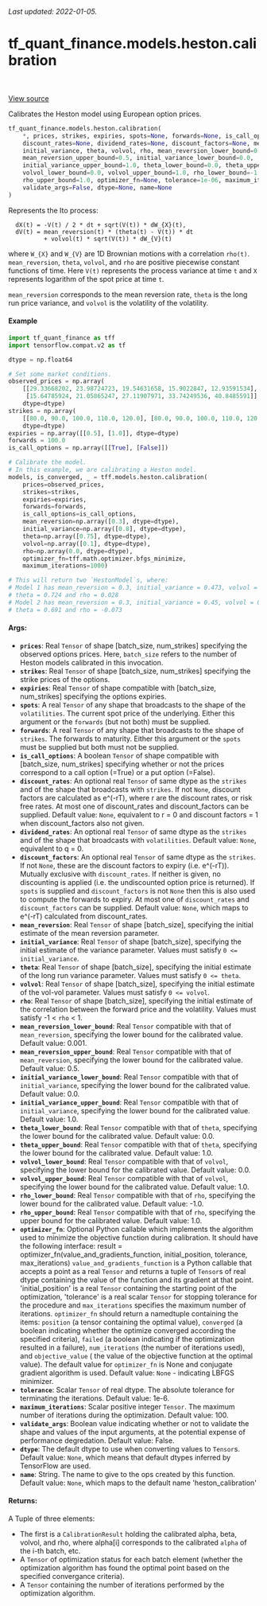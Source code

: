 <!--
This file is generated by a tool. Do not edit directly.
For open-source contributions the docs will be updated automatically.
-->

*Last updated: 2022-01-05.*

<div itemscope itemtype="http://developers.google.com/ReferenceObject">
<meta itemprop="name" content="tf_quant_finance.models.heston.calibration" />
<meta itemprop="path" content="Stable" />
</div>

# tf_quant_finance.models.heston.calibration

<!-- Insert buttons and diff -->

<table class="tfo-notebook-buttons tfo-api" align="left">
</table>

<a target="_blank" href="https://github.com/google/tf-quant-finance/blob/master/tf_quant_finance/models/heston/approximations/calibration.py">View source</a>



Calibrates the Heston model using European option prices.

```python
tf_quant_finance.models.heston.calibration(
    *, prices, strikes, expiries, spots=None, forwards=None, is_call_options,
    discount_rates=None, dividend_rates=None, discount_factors=None, mean_reversion,
    initial_variance, theta, volvol, rho, mean_reversion_lower_bound=0.001,
    mean_reversion_upper_bound=0.5, initial_variance_lower_bound=0.0,
    initial_variance_upper_bound=1.0, theta_lower_bound=0.0, theta_upper_bound=1.0,
    volvol_lower_bound=0.0, volvol_upper_bound=1.0, rho_lower_bound=-1.0,
    rho_upper_bound=1.0, optimizer_fn=None, tolerance=1e-06, maximum_iterations=100,
    validate_args=False, dtype=None, name=None
)
```



<!-- Placeholder for "Used in" -->

Represents the Ito process:

```None
  dX(t) = -V(t) / 2 * dt + sqrt(V(t)) * dW_{X}(t),
  dV(t) = mean_reversion(t) * (theta(t) - V(t)) * dt
          + volvol(t) * sqrt(V(t)) * dW_{V}(t)
```

where `W_{X}` and `W_{V}` are 1D Brownian motions with a correlation `rho(t)`.
`mean_reversion`, `theta`, `volvol`, and `rho` are positive piecewise constant
functions of time. Here `V(t)` represents the process variance at time `t` and
`X` represents logarithm of the spot price at time `t`.

`mean_reversion` corresponds to the mean reversion rate, `theta` is the long
run price variance, and `volvol` is the volatility of the volatility.

#### Example

```python
import tf_quant_finance as tff
import tensorflow.compat.v2 as tf

dtype = np.float64

# Set some market conditions.
observed_prices = np.array(
    [[29.33668202, 23.98724723, 19.54631658, 15.9022847, 12.93591534],
     [15.64785924, 21.05865247, 27.11907971, 33.74249536, 40.8485591]],
    dtype=dtype)
strikes = np.array(
    [[80.0, 90.0, 100.0, 110.0, 120.0], [80.0, 90.0, 100.0, 110.0, 120.0]],
    dtype=dtype)
expiries = np.array([[0.5], [1.0]], dtype=dtype)
forwards = 100.0
is_call_options = np.array([[True], [False]])

# Calibrate the model.
# In this example, we are calibrating a Heston model.
models, is_converged, _ = tff.models.heston.calibration(
    prices=observed_prices,
    strikes=strikes,
    expiries=expiries,
    forwards=forwards,
    is_call_options=is_call_options,
    mean_reversion=np.array([0.3], dtype=dtype),
    initial_variance=np.array([0.8], dtype=dtype),
    theta=np.array([0.75], dtype=dtype),
    volvol=np.array([0.1], dtype=dtype),
    rho=np.array(0.0, dtype=dtype),
    optimizer_fn=tff.math.optimizer.bfgs_minimize,
    maximum_iterations=1000)

# This will return two `HestonModel`s, where:
# Model 1 has mean_reversion = 0.3, initial_variance = 0.473, volvol = 0.1,
# theta = 0.724 and rho = 0.028
# Model 2 has mean_reversion = 0.3, initial_variance = 0.45, volvol = 0.1,
# theta = 0.691 and rho = -0.073

```

#### Args:


* <b>`prices`</b>: Real `Tensor` of shape [batch_size, num_strikes] specifying the
  observed options prices. Here, `batch_size` refers to the number of Heston
  models calibrated in this invocation.
* <b>`strikes`</b>: Real `Tensor` of shape [batch_size, num_strikes] specifying the
  strike prices of the options.
* <b>`expiries`</b>: Real `Tensor` of shape compatible with [batch_size, num_strikes]
  specifying the options expiries.
* <b>`spots`</b>: A real `Tensor` of any shape that broadcasts to the shape of the
  `volatilities`. The current spot price of the underlying. Either this
  argument or the `forwards` (but not both) must be supplied.
* <b>`forwards`</b>: A real `Tensor` of any shape that broadcasts to the shape of
  `strikes`. The forwards to maturity. Either this argument or the
  `spots` must be supplied but both must not be supplied.
* <b>`is_call_options`</b>: A boolean `Tensor` of shape compatible with
  [batch_size, num_strikes] specifying whether or not the prices correspond
  to a call option (=True) or a put option (=False).
* <b>`discount_rates`</b>: An optional real `Tensor` of same dtype as the
  `strikes` and of the shape that broadcasts with `strikes`.
  If not `None`, discount factors are calculated as e^(-rT),
  where r are the discount rates, or risk free rates. At most one of
  discount_rates and discount_factors can be supplied.
  Default value: `None`, equivalent to r = 0 and discount factors = 1 when
  discount_factors also not given.
* <b>`dividend_rates`</b>: An optional real `Tensor` of same dtype as the
  `strikes` and of the shape that broadcasts with `volatilities`.
  Default value: `None`, equivalent to q = 0.
* <b>`discount_factors`</b>: An optional real `Tensor` of same dtype as the
  `strikes`. If not `None`, these are the discount factors to expiry
  (i.e. e^(-rT)). Mutually exclusive with `discount_rates`. If neither is
  given, no discounting is applied (i.e. the undiscounted option price is
  returned). If `spots` is supplied and `discount_factors` is not `None`
  then this is also used to compute the forwards to expiry. At most one of
  `discount_rates` and `discount_factors` can be supplied.
  Default value: `None`, which maps to e^(-rT) calculated from
  discount_rates.
* <b>`mean_reversion`</b>: Real `Tensor` of shape [batch_size], specifying the initial
  estimate of the mean reversion parameter.
* <b>`initial_variance`</b>: Real `Tensor` of shape [batch_size], specifying the
  initial estimate of the variance parameter.
  Values must satisfy `0 <= initial_variance`.
* <b>`theta`</b>: Real `Tensor` of shape [batch_size], specifying the initial estimate
  of the long run variance parameter. Values must satisfy `0 <= theta`.
* <b>`volvol`</b>: Real `Tensor` of shape [batch_size], specifying the initial estimate
  of the vol-vol parameter. Values must satisfy `0 <= volvol`.
* <b>`rho`</b>: Real `Tensor` of shape [batch_size], specifying the initial estimate of
  the correlation between the forward price and the volatility. Values must
  satisfy -1 < `rho` < 1.
* <b>`mean_reversion_lower_bound`</b>: Real `Tensor` compatible with that of
  `mean_reversion`, specifying the lower bound for the calibrated value.
  Default value: 0.001.
* <b>`mean_reversion_upper_bound`</b>: Real `Tensor` compatible with that of
  `mean_reversion`, specifying the lower bound for the calibrated value.
  Default value: 0.5.
* <b>`initial_variance_lower_bound`</b>: Real `Tensor` compatible with that of
  `initial_variance`, specifying the lower bound for the calibrated value.
  Default value: 0.0.
* <b>`initial_variance_upper_bound`</b>: Real `Tensor` compatible with that of
  `initial_variance`, specifying the lower bound for the calibrated value.
  Default value: 1.0.
* <b>`theta_lower_bound`</b>: Real `Tensor` compatible with that of `theta`,
  specifying the lower bound for the calibrated value.
  Default value: 0.0.
* <b>`theta_upper_bound`</b>: Real `Tensor` compatible with that of `theta`,
  specifying the lower bound for the calibrated value.
  Default value: 1.0.
* <b>`volvol_lower_bound`</b>: Real `Tensor` compatible with that of `volvol`,
  specifying the lower bound for the calibrated value.
  Default value: 0.0.
* <b>`volvol_upper_bound`</b>: Real `Tensor` compatible with that of `volvol`,
  specifying the lower bound for the calibrated value.
  Default value: 1.0.
* <b>`rho_lower_bound`</b>: Real `Tensor` compatible with that of `rho`, specifying the
  lower bound for the calibrated value.
  Default value: -1.0.
* <b>`rho_upper_bound`</b>: Real `Tensor` compatible with that of `rho`, specifying the
  upper bound for the calibrated value.
  Default value: 1.0.
* <b>`optimizer_fn`</b>: Optional Python callable which implements the algorithm used
  to minimize the objective function during calibration. It should have
  the following interface: result =
    optimizer_fn(value_and_gradients_function, initial_position, tolerance,
    max_iterations) `value_and_gradients_function` is a Python callable that
    accepts a point as a real `Tensor` and returns a tuple of `Tensor`s of
    real dtype containing the value of the function and its gradient at that
    point. 'initial_position' is a real `Tensor` containing the starting
    point of the optimization, 'tolerance' is a real scalar `Tensor` for
    stopping tolerance for the procedure and `max_iterations` specifies the
    maximum number of iterations.
  `optimizer_fn` should return a namedtuple containing the items: `position`
    (a tensor containing the optimal value), `converged` (a boolean
    indicating whether the optimize converged according the specified
    criteria), `failed` (a boolean indicating if the optimization resulted
    in a failure), `num_iterations` (the number of iterations used), and
    `objective_value` ( the value of the objective function at the optimal
    value). The default value for `optimizer_fn` is None and conjugate
    gradient algorithm is used.
  Default value: `None` - indicating LBFGS minimizer.
* <b>`tolerance`</b>: Scalar `Tensor` of real dtype. The absolute tolerance for
  terminating the iterations.
  Default value: 1e-6.
* <b>`maximum_iterations`</b>: Scalar positive integer `Tensor`. The maximum number of
  iterations during the optimization.
  Default value: 100.
* <b>`validate_args`</b>: Boolean value indicating whether or not to validate the shape
  and values of the input arguments, at the potential expense of performance
  degredation.
  Default value: False.
* <b>`dtype`</b>: The default dtype to use when converting values to `Tensor`s.
  Default value: `None`, which means that default dtypes inferred by
    TensorFlow are used.
* <b>`name`</b>: String. The name to give to the ops created by this function.
  Default value: `None`, which maps to the default name 'heston_calibration'


#### Returns:

A Tuple of three elements:
* The first is a `CalibrationResult` holding the calibrated alpha, beta,
  volvol, and rho, where alpha[i] corresponds to the calibrated `alpha` of
  the i-th batch, etc.
* A `Tensor` of optimization status for each batch element (whether the
  optimization algorithm has found the optimal point based on the specified
  convergance criteria).
* A `Tensor` containing the number of iterations performed by the
  optimization algorithm.
